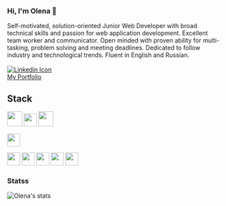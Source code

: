 ### Hi, I'm Olena  👋

<!--
**kisjan4ik/kisjan4ik** is a ✨ _special_ ✨ repository because its `README.md` (this file) appears on your GitHub profile.

Here are some ideas to get you started:

- 🔭 I’m currently working on ...
- 🌱 I’m currently learning ...
- 👯 I’m looking to collaborate on ...
- 🤔 I’m looking for help with ...
- 💬 Ask me about ...
- 📫 How to reach me: ...
- 😄 Pronouns: ...
- ⚡ Fun fact: ...
-->


Self-motivated, solution-oriented Junior Web Developer with broad technical skills and passion for web application development. Excellent team worker and communicator. Open minded with proven ability for multi-tasking, problem solving and meeting deadlines. Dedicated to follow industry and technological trends.
Fluent in English and Russian.
<br><br>
[![Linkedin Icon](https://img.shields.io/badge/-%20linkedin-blue?style=flat-square&logo=linkedin&logoColor=white&link=https://www.linkedin.com/in/olena-turetska/)](https://www.linkedin.com/in/olena-turetska-82126a191/)
<br>
[My Portfolio](https://kisjan4ik.github.io/React_Portfolio/)
<br>

## Stack 
<code><img height="35" src="https://www.vectorlogo.zone/logos/mongodb/mongodb-ar21.svg"></code> 
<code><img height="30" src="https://www.vectorlogo.zone/logos/expressjs/expressjs-ar21.svg"></code>
<code><img height="35" src="https://www.vectorlogo.zone/logos/reactjs/reactjs-ar21.svg"><br><br></code> 
<code><img height="30" src="https://www.vectorlogo.zone/logos/nodejs/nodejs-horizontal.svg"></code>

<code><img height="30" src="https://www.vectorlogo.zone/logos/github/github-ar21.svg"></code>
<code><img height="30" src="https://www.vectorlogo.zone/logos/mysql/mysql-horizontal.svg"></code>
<code><img height="30" src="https://www.vectorlogo.zone/logos/javascript/javascript-horizontal.svg"></code>
<code><img height="30" src="https://www.vectorlogo.zone/logos/w3_html5/w3_html5-ar21.svg"></code>
<code><img height="30" src="https://www.vectorlogo.zone/logos/handlebarsjs/handlebarsjs-ar21.svg"></code>

### Statss
![Olena's stats](https://github-readme-stats.vercel.app/api?username=kisjan4ik&show_icons=true)
